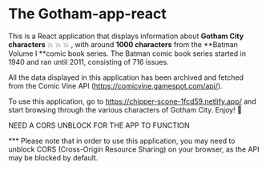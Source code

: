 # The Gotham-app-react

This is a React application that displays information about **Gotham City characters** :boom: :boom: :boom: , with around **1000 characters** from the **Batman Volume I **comic book series. The Batman comic book series started in 1940 and ran until 2011, consisting of 716 issues.

All the data displayed in this application has been archived and fetched from the Comic Vine API (https://comicvine.gamespot.com/api/).

To use this application, go to https://chipper-scone-1fcd59.netlify.app/ and start browsing through the various characters of Gotham City. Enjoy!  :star2:

NEED A CORS UNBLOCK FOR THE APP TO FUNCTION

*** Please note that in order to use this application, you may need to unblock CORS (Cross-Origin Resource Sharing) on your browser, as the API may be blocked by default.
